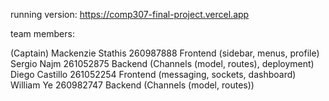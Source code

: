 running version: https://comp307-final-project.vercel.app

team members:

(Captain) Mackenzie Stathis 260987888 Frontend (sidebar, menus, profile)
Sergio Najm 261052875 Backend (Channels (model, routes), deployment)
Diego Castillo 261052254 Frontend (messaging, sockets, dashboard)
William Ye 260982747 Backend (Channels (model, routes))